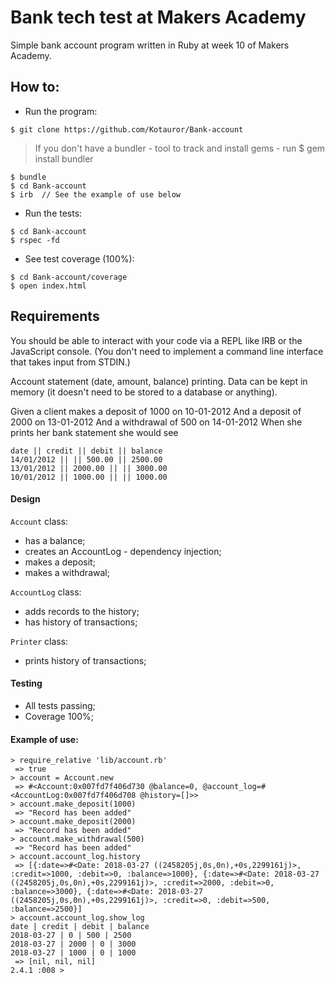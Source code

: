 # Bank tech test at Makers Academy

Simple bank account program written in Ruby at week 10 of Makers Academy.

## How to:
* Run the program:

```plain
$ git clone https://github.com/Kotauror/Bank-account
```

>If you don't have a bundler - tool to track and install gems - run $ gem install bundler

```plain
$ bundle
$ cd Bank-account
$ irb  // See the example of use below
```  

* Run the tests:

```plain
$ cd Bank-account
$ rspec -fd
```

* See test coverage (100%):

```plain
$ cd Bank-account/coverage
$ open index.html
```

## Requirements

You should be able to interact with your code via a REPL like IRB or the JavaScript console. (You don't need to implement a command line interface that takes input from STDIN.)

Account statement (date, amount, balance) printing. Data can be kept in memory (it doesn't need to be stored to a database or anything).

Given a client makes a deposit of 1000 on 10-01-2012
And a deposit of 2000 on 13-01-2012
And a withdrawal of 500 on 14-01-2012
When she prints her bank statement she would see

```plain
date || credit || debit || balance
14/01/2012 || || 500.00 || 2500.00
13/01/2012 || 2000.00 || || 3000.00
10/01/2012 || 1000.00 || || 1000.00
```

#### Design

`Account` class:
* has a balance;
* creates an AccountLog - dependency injection;
* makes a deposit;
* makes a withdrawal;

`AccountLog` class:
* adds records to the history;
* has history of transactions;

`Printer` class:
* prints history of transactions;

#### Testing
* All tests passing;
* Coverage 100%;

#### Example of use:

```plain
> require_relative 'lib/account.rb'
 => true
> account = Account.new
 => #<Account:0x007fd7f406d730 @balance=0, @account_log=#<AccountLog:0x007fd7f406d708 @history=[]>>
> account.make_deposit(1000)
 => "Record has been added"
> account.make_deposit(2000)
 => "Record has been added"
> account.make_withdrawal(500)
 => "Record has been added"
> account.account_log.history
 => [{:date=>#<Date: 2018-03-27 ((2458205j,0s,0n),+0s,2299161j)>, :credit=>1000, :debit=>0, :balance=>1000}, {:date=>#<Date: 2018-03-27 ((2458205j,0s,0n),+0s,2299161j)>, :credit=>2000, :debit=>0, :balance=>3000}, {:date=>#<Date: 2018-03-27 ((2458205j,0s,0n),+0s,2299161j)>, :credit=>0, :debit=>500, :balance=>2500}]
> account.account_log.show_log
date | credit | debit | balance
2018-03-27 | 0 | 500 | 2500
2018-03-27 | 2000 | 0 | 3000
2018-03-27 | 1000 | 0 | 1000
 => [nil, nil, nil]
2.4.1 :008 >
```

